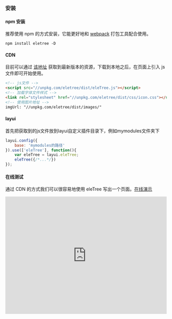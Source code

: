 
### 安装

#### npm 安装

推荐使用 npm 的方式安装，它能更好地和 [webpack](https://webpack.js.org/) 打包工具配合使用。

```shell
npm install eletree -D
```

#### CDN

目前可以通过 [该地址](https://unpkg.com/eletree/dist/eleTree.js) 获取到最新版本的资源，下载到本地之后，在页面上引入 js 文件即可开始使用。

```html
<!-- js文件 -->
<script src="//unpkg.com/eletree/dist/eleTree.js"></script>
<!-- 加载字体文件样式 -->
<link rel="stylesheet" href="//unpkg.com/eletree/dist/css/icon.css"></script>
<!-- 使用图片地址 -->
imgUrl: "//unpkg.com/eletree/dist/images/"
```

#### layui

首先把获取到的js文件放到layui自定义插件目录下，例如mymodules文件夹下

```js
layui.config({
    base: 'mymodules的路径'
}).use(['eleTree'], function(){
    var eleTree = layui.eleTree;
    eleTree({/*...*/})
});
```

#### 在线测试

通过 CDN 的方式我们可以很容易地使用 eleTree 写出一个页面。[在线演示](https://codepen.io/hsiangleev/pen/ZEQQgyO)

<iframe height="365" style="width: 100%;" scrolling="no" title="ZEQQgyO" src="https://codepen.io/hsiangleev/embed/ZEQQgyO?height=265&theme-id=dark&default-tab=js,result" frameborder="no" allowtransparency="true" allowfullscreen="true">
  See the Pen <a href='https://codepen.io/hsiangleev/pen/ZEQQgyO'>ZEQQgyO</a> by 李祥
  (<a href='https://codepen.io/hsiangleev'>@hsiangleev</a>) on <a href='https://codepen.io'>CodePen</a>.
</iframe>